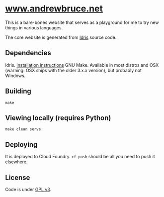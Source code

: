 # www.andrewbruce.net

This is a bare-bones website that serves as a playground for me to try new things in various languages.

The core website is generated from [Idris](https://www.idris-lang.org/) source code.

## Dependencies

Idris. [Installation instructions](http://docs.idris-lang.org/en/latest/tutorial/starting.html)
GNU Make. Available in most distros and OSX (warning: OSX ships with the older 3.x.x version), but probably not Windows.

## Building

```
make
```

## Viewing locally (requires Python)

```
make clean serve
```

## Deploying

It is deployed to Cloud Foundry. `cf push` should be all you need to push it elsewhere.

## License

Code is under [GPL v3](LICENSE).
